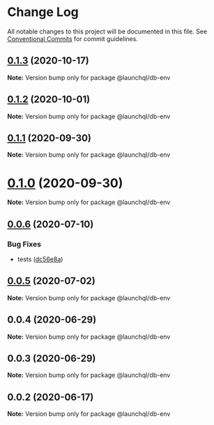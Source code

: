 # Change Log

All notable changes to this project will be documented in this file.
See [Conventional Commits](https://conventionalcommits.org) for commit guidelines.

## [0.1.3](https://github.com/launchql/launchql/compare/@launchql/db-env@0.1.2...@launchql/db-env@0.1.3) (2020-10-17)

**Note:** Version bump only for package @launchql/db-env





## [0.1.2](https://github.com/launchql/launchql/compare/@launchql/db-env@0.1.1...@launchql/db-env@0.1.2) (2020-10-01)

**Note:** Version bump only for package @launchql/db-env





## [0.1.1](https://github.com/launchql/launchql/compare/@launchql/db-env@0.1.0...@launchql/db-env@0.1.1) (2020-09-30)

**Note:** Version bump only for package @launchql/db-env





# [0.1.0](https://github.com/launchql/launchql/compare/@launchql/db-env@0.0.6...@launchql/db-env@0.1.0) (2020-09-30)

**Note:** Version bump only for package @launchql/db-env





## [0.0.6](https://github.com/launchql/launchql/compare/@launchql/db-env@0.0.5...@launchql/db-env@0.0.6) (2020-07-10)


### Bug Fixes

* tests ([dc56e8a](https://github.com/launchql/launchql/commit/dc56e8aa103c62a271f2ea8824b2bcb7791aa6a4))





## [0.0.5](https://github.com/launchql/launchql/compare/@launchql/db-env@0.0.4...@launchql/db-env@0.0.5) (2020-07-02)

**Note:** Version bump only for package @launchql/db-env





## 0.0.4 (2020-06-29)

**Note:** Version bump only for package @launchql/db-env





## 0.0.3 (2020-06-29)

**Note:** Version bump only for package @launchql/db-env





## 0.0.2 (2020-06-17)

**Note:** Version bump only for package @launchql/db-env
